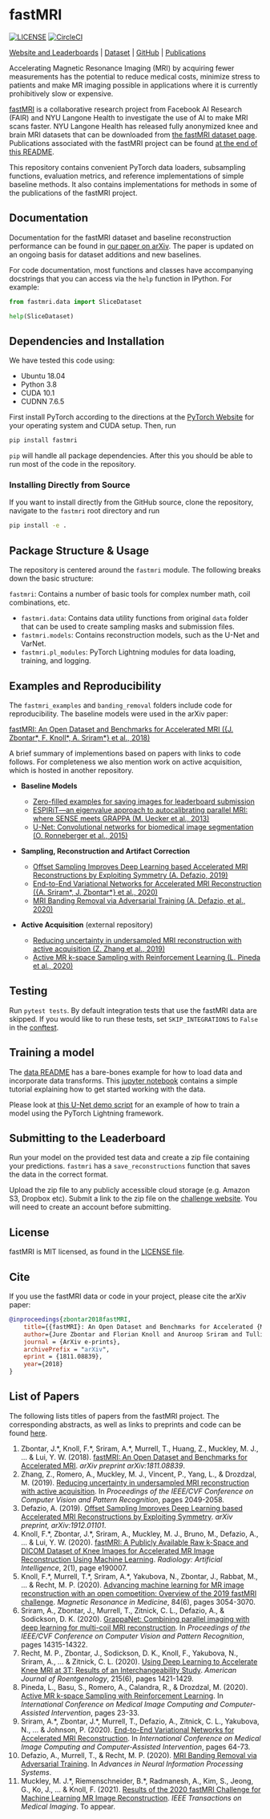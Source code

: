 # fastMRI

[![LICENSE](https://img.shields.io/badge/license-MIT-blue.svg)](https://github.com/facebookresearch/fastMRI/blob/master/LICENSE.md)
[![CircleCI](https://circleci.com/gh/facebookresearch/fastMRI.svg?style=svg)](https://app.circleci.com/pipelines/github/facebookresearch/fastMRI)

[Website and Leaderboards](https://fastMRI.org) |
[Dataset](https://fastmri.med.nyu.edu/) |
[GitHub](https://github.com/facebookresearch/fastMRI) |
[Publications](#list-of-papers)

Accelerating Magnetic Resonance Imaging (MRI) by acquiring fewer measurements
has the potential to reduce medical costs, minimize stress to patients and make
MR imaging possible in applications where it is currently prohibitively slow or
expensive.

[fastMRI](https://fastMRI.org) is a collaborative research project from
Facebook AI Research (FAIR) and NYU Langone Health to investigate the use of AI
to make MRI scans faster. NYU Langone Health has released fully anonymized knee
and brain MRI datasets that can be downloaded from
[the fastMRI dataset page](https://fastmri.med.nyu.edu/). Publications
associated with the fastMRI project can be found
[at the end of this README](#list-of-papers).

This repository contains convenient PyTorch data loaders, subsampling
functions, evaluation metrics, and reference implementations of simple baseline
methods. It also contains implementations for methods in some of the
publications of the fastMRI project.

## Documentation

Documentation for the fastMRI dataset and baseline reconstruction performance
can be found in [our paper on arXiv](https://arxiv.org/abs/1811.08839). The
paper is updated on an ongoing basis for dataset additions and new baselines.

For code documentation, most functions and classes have accompanying docstrings
that you can access via the `help` function in IPython. For example:

```python
from fastmri.data import SliceDataset

help(SliceDataset)
```

## Dependencies and Installation

We have tested this code using:

* Ubuntu 18.04
* Python 3.8
* CUDA 10.1
* CUDNN 7.6.5

First install PyTorch according to the directions at the
[PyTorch Website](https://pytorch.org/get-started/) for your operating system
and CUDA setup. Then, run

```bash
pip install fastmri
```

`pip` will handle all package dependencies. After this you should be able to
run most of the code in the repository.

### Installing Directly from Source

If you want to install directly from the GitHub source, clone the repository,
navigate to the `fastmri` root directory and run

```bash
pip install -e .
```

## Package Structure & Usage

The repository is centered around the `fastmri` module. The following breaks
down the basic structure:

`fastmri`: Contains a number of basic tools for complex number math, coil
combinations, etc.

* `fastmri.data`: Contains data utility functions from original `data` folder
that can be used to create sampling masks and submission files.
* `fastmri.models`: Contains reconstruction models, such as the U-Net and
VarNet.
* `fastmri.pl_modules`: PyTorch Lightning modules for data loading, training,
and logging.

## Examples and Reproducibility

The `fastmri_examples` and `banding_removal` folders include code for
reproducibility. The baseline models were used in the arXiv paper:

[fastMRI: An Open Dataset and Benchmarks for Accelerated MRI ({J. Zbontar*, F. Knoll*, A. Sriram*} et al., 2018)](https://arxiv.org/abs/1811.08839)

A brief summary of implementions based on papers with links to code follows.
For completeness we also mention work on active acquisition, which is hosted
in another repository.

* **Baseline Models**

  * [Zero-filled examples for saving images for leaderboard submission](https://github.com/facebookresearch/fastMRI/tree/master/fastmri_examples/zero_filled/)
  * [ESPIRiT—an eigenvalue approach to autocalibrating parallel MRI: where SENSE meets GRAPPA (M. Uecker et al., 2013)](https://github.com/facebookresearch/fastMRI/tree/master/fastmri_examples/cs/)
  * [U-Net: Convolutional networks for biomedical image segmentation (O. Ronneberger et al., 2015)](https://github.com/facebookresearch/fastMRI/tree/master/fastmri_examples/unet/)

* **Sampling, Reconstruction and Artifact Correction**

  * [Offset Sampling Improves Deep Learning based Accelerated MRI Reconstructions by Exploiting Symmetry (A. Defazio, 2019)](https://github.com/facebookresearch/fastMRI/tree/master/banding_removal/fastmri/common/subsample.py#L126-L198)
  * [End-to-End Variational Networks for Accelerated MRI Reconstruction ({A. Sriram*, J. Zbontar*} et al., 2020)](fastmri_examples/varnet/)
  * [MRI Banding Removal via Adversarial Training (A. Defazio, et al., 2020)](https://github.com/facebookresearch/fastMRI/tree/master/banding_removal)

* **Active Acquisition** (external repository)
  * [Reducing uncertainty in undersampled MRI reconstruction with active acquisition (Z. Zhang et al., 2019)](https://github.com/facebookresearch/active-mri-acquisition/tree/master/activemri/experimental/cvpr19_models)
  * [Active MR k-space Sampling with Reinforcement Learning (L. Pineda et al., 2020)](https://github.com/facebookresearch/active-mri-acquisition)

## Testing

Run `pytest tests`. By default integration tests that use the fastMRI data are
skipped. If you would like to run these tests, set `SKIP_INTEGRATIONS` to
`False` in the [conftest](https://github.com/facebookresearch/fastMRI/tree/master/tests/conftest.py).

## Training a model

The [data README](https://github.com/facebookresearch/fastMRI/tree/master/fastmri/data/README.md) has a bare-bones example for how to
load data and incorporate data transforms. This
[jupyter notebook](https://github.com/facebookresearch/fastMRI/tree/master/fastMRI_tutorial.ipynb) contains a simple tutorial
explaining how to get started working with the data.

Please look at
[this U-Net demo script](https://github.com/facebookresearch/fastMRI/tree/master/fastmri_examples/unet/train_unet_demo.py) for an
example of how to train a model using the PyTorch Lightning framework.

## Submitting to the Leaderboard

Run your model on the provided test data and create a zip file containing your
predictions. `fastmri` has a `save_reconstructions` function that saves the
data in the correct format.

Upload the zip file to any publicly accessible cloud storage (e.g. Amazon S3,
Dropbox etc). Submit a link to the zip file on the
[challenge website](https://fastmri.org/submit). You will need to create an
account before submitting.

## License

fastMRI is MIT licensed, as found in the [LICENSE file](https://github.com/facebookresearch/fastMRI/tree/master/LICENSE.md).

## Cite

If you use the fastMRI data or code in your project, please cite the arXiv
paper:

```BibTeX
@inproceedings{zbontar2018fastMRI,
    title={{fastMRI}: An Open Dataset and Benchmarks for Accelerated {MRI}},
    author={Jure Zbontar and Florian Knoll and Anuroop Sriram and Tullie Murrell and Zhengnan Huang and Matthew J. Muckley and Aaron Defazio and Ruben Stern and Patricia Johnson and Mary Bruno and Marc Parente and Krzysztof J. Geras and Joe Katsnelson and Hersh Chandarana and Zizhao Zhang and Michal Drozdzal and Adriana Romero and Michael Rabbat and Pascal Vincent and Nafissa Yakubova and James Pinkerton and Duo Wang and Erich Owens and C. Lawrence Zitnick and Michael P. Recht and Daniel K. Sodickson and Yvonne W. Lui},
    journal = {ArXiv e-prints},
    archivePrefix = "arXiv",
    eprint = {1811.08839},
    year={2018}
}
```

## List of Papers

The following lists titles of papers from the fastMRI project. The
corresponding abstracts, as well as links to preprints and code can be found
[here](https://github.com/facebookresearch/fastMRI/tree/master/LIST_OF_PAPERS.md).

1. Zbontar, J.\*, Knoll, F.\*, Sriram, A.\*, Murrell, T., Huang, Z., Muckley, M. J., ... & Lui, Y. W. (2018). [fastMRI: An Open Dataset and Benchmarks for Accelerated MRI](https://arxiv.org/abs/1811.08839). *arXiv preprint arXiv:1811.08839*.
2. Zhang, Z., Romero, A., Muckley, M. J., Vincent, P., Yang, L., & Drozdzal, M. (2019). [Reducing uncertainty in undersampled MRI reconstruction with active acquisition](https://openaccess.thecvf.com/content_CVPR_2019/html/Zhang_Reducing_Uncertainty_in_Undersampled_MRI_Reconstruction_With_Active_Acquisition_CVPR_2019_paper.html). In *Proceedings of the IEEE/CVF Conference on Computer Vision and Pattern Recognition*, pages 2049-2058.
3. Defazio, A. (2019). [Offset Sampling Improves Deep Learning based Accelerated MRI Reconstructions by Exploiting Symmetry](https://arxiv.org/abs/1912.01101). *arXiv preprint, arXiv:1912.01101*.
4. Knoll, F.\*, Zbontar, J.\*, Sriram, A., Muckley, M. J., Bruno, M., Defazio, A., ... & Lui, Y. W. (2020). [fastMRI: A Publicly Available Raw k-Space and DICOM Dataset of Knee Images for Accelerated MR Image Reconstruction Using Machine Learning](https://doi.org/10.1148/ryai.2020190007). *Radiology: Artificial Intelligence*, 2(1), page e190007.
5. Knoll, F.\*, Murrell, T.\*, Sriram, A.\*, Yakubova, N., Zbontar, J., Rabbat, M., ... & Recht, M. P. (2020). [Advancing machine learning for MR image reconstruction with an open competition: Overview of the 2019 fastMRI challenge](https://doi.org/10.1002/mrm.28338). *Magnetic Resonance in Medicine*, 84(6), pages 3054-3070.
6. Sriram, A., Zbontar, J., Murrell, T., Zitnick, C. L., Defazio, A., & Sodickson, D. K. (2020). [GrappaNet: Combining parallel imaging with deep learning for multi-coil MRI reconstruction](https://openaccess.thecvf.com/content_CVPR_2020/html/Sriram_GrappaNet_Combining_Parallel_Imaging_With_Deep_Learning_for_Multi-Coil_MRI_CVPR_2020_paper.html). In *Proceedings of the IEEE/CVF Conference on Computer Vision and Pattern Recognition*, pages 14315-14322.
7. Recht, M. P., Zbontar, J., Sodickson, D. K., Knoll, F., Yakubova, N., Sriram, A., ... & Zitnick, C. L. (2020). [Using Deep Learning to Accelerate Knee MRI at 3T: Results of an Interchangeability Study](https://doi.org/10.2214/AJR.20.23313). *American Journal of Roentgenology*, 215(6), pages 1421-1429.
8. Pineda, L., Basu, S., Romero, A., Calandra, R., & Drozdzal, M. (2020). [Active MR k-space Sampling with Reinforcement Learning](https://doi.org/10.1007/978-3-030-59713-9_3). In *International Conference on Medical Image Computing and Computer-Assisted Intervention*, pages 23-33.
9. Sriram, A.\*, Zbontar, J.\*, Murrell, T., Defazio, A., Zitnick, C. L., Yakubova, N., ... & Johnson, P. (2020). [End-to-End Variational Networks for Accelerated MRI Reconstruction](https://doi.org/10.1007/978-3-030-59713-9_7). In *International Conference on Medical Image Computing and Computer-Assisted Intervention*, pages 64-73.
10. Defazio, A., Murrell, T., & Recht, M. P. (2020). [MRI Banding Removal via Adversarial Training](https://papers.nips.cc/paper/2020/hash/567b8f5f423af15818a068235807edc0-Abstract.html). In *Advances in Neural Information Processing Systems*.
11. Muckley, M. J.\*, Riemenschneider, B.\*, Radmanesh, A., Kim, S., Jeong, G., Ko, J., ... & Knoll, F. (2021). [Results of the 2020 fastMRI Challenge for Machine Learning MR Image Reconstruction](https://doi.org/10.1109/TMI.2021.3075856). *IEEE Transactions on Medical Imaging*. To appear.
